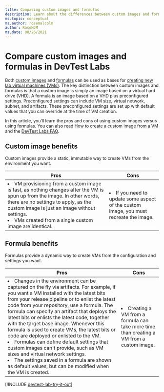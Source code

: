 ```yaml
---
title: Comparing custom images and formulas
description: Learn about the differences between custom images and formulas as VM bases so you can decide which one best suits your environment.
ms.topic: conceptual
ms.author: rosemalcolm
author: RoseHJM
ms.date: 08/26/2021
---
```


# Compare custom images and formulas in DevTest Labs
Both [custom images](devtest-lab-create-template.md) and [formulas](devtest-lab-manage-formulas.md) can be used as bases for [creating new lab virtual machines (VMs)](devtest-lab-add-vm.md). The key distinction between custom images and formulas is that a custom image is simply an image based on a virtual hard drive (VHD). A formula is
an image based on a VHD plus preconfigured settings. Preconfigured settings can include VM size, virtual network, subnet, and artifacts. These preconfigured settings are set up with default values that you can override at the time of VM creation. 

In this article, you'll learn the pros and cons of using custom images versus using formulas.  You can also read [How to create a custom image from a VM](devtest-lab-create-custom-image-from-vm-using-portal.md) and the [DevTest Labs FAQ](devtest-lab-faq.yml).

## Custom image benefits
Custom images provide a static, immutable way to create VMs from the environment you want. 

|Pros|Cons|
|----|----|
|<li>VM provisioning from a custom image is fast, as nothing changes after the VM is spun up from the image. In other words, there are no settings to apply, as the custom image is just an image without settings. <li>VMs created from a single custom image are identical.|<li>If you need to update some aspect of the custom image, you must recreate the image. |

## Formula benefits
  
Formulas provide a dynamic way to create VMs from the configuration and settings you want.

|Pros|Cons|
|----|----|
|<li>Changes in the environment can be captured on the fly via artifacts. For example, if you want a VM installed with the latest bits from your release pipeline or to enlist the latest code from your repository, use a formula. The formula can specify an artifact that deploys the latest bits or enlists the latest code, together with the target base image. Whenever this formula is used to create VMs, the latest bits or code are deployed or enlisted to the VM.  <li>Formulas can define default settings that custom images can't provide, such as VM sizes and virtual network settings.  <li>The settings saved in a formula are shown as default values, but can be modified when the VM is created. |<li> Creating a VM from a formula can take more time than creating a VM from a custom image.

[!INCLUDE [devtest-lab-try-it-out](../../includes/devtest-lab-try-it-out.md)]
